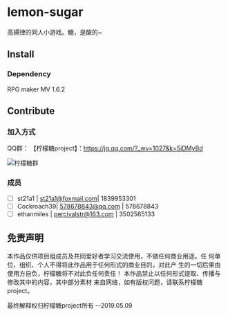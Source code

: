 # lemon-sugar
高槻律的同人小游戏。糖，是酸的~
## Install
### Dependency
RPG maker MV 1.6.2
## Contribute
### 加入方式
QQ群：
【柠檬糖project】：https://jq.qq.com/?_wv=1027&k=5iDMyBd

![柠檬糖群](doc/img/group_info.png)
### 成员
* [ ] st21a1 | st21a1@foxmail.com| 1839953301
* [ ] Cockroach39| 578678843@qq.com | 578678843
* [ ] ethanmiles | percivalstr@163.com | 3502565133
## 免责声明

本作品仅供项目组成员及共同爱好者学习交流使用，不做任何商业用途。任
何单位、组织、个人不得将此作品用于任何形式的商业目的，对此产
生的一切后果由使用方自负，柠檬糖将不对此负任何责任！
本作品禁止以任何形式提取、传播与修改其中的内容，其中部分素材
来自网络，如有版权问题，请联系柠檬糖project。

最终解释权归柠檬糖project所有 
  --2019.05.09  
